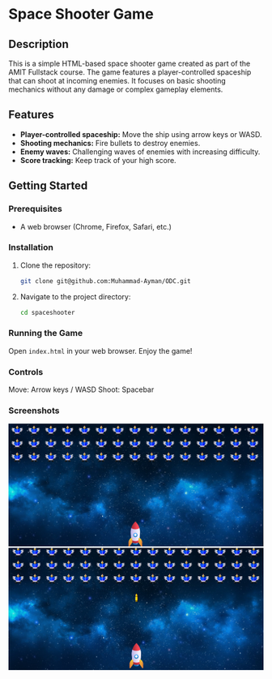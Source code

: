# Space Shooter Game

## Description

This is a simple HTML-based space shooter game created as part of the AMIT Fullstack course. The game features a player-controlled spaceship that can shoot at incoming enemies. It focuses on basic shooting mechanics without any damage or complex gameplay elements.

## Features

- **Player-controlled spaceship:** Move the ship using arrow keys or WASD.
- **Shooting mechanics:** Fire bullets to destroy enemies.
- **Enemy waves:** Challenging waves of enemies with increasing difficulty.
- **Score tracking:** Keep track of your high score.

## Getting Started

### Prerequisites

- A web browser (Chrome, Firefox, Safari, etc.)

### Installation

1. Clone the repository:
   ```bash
   git clone git@github.com:Muhammad-Ayman/ODC.git
   ```
2. Navigate to the project directory:

   ```bash
   cd spaceshooter
   ```

### Running the Game

Open `index.html` in your web browser.
Enjoy the game!

### Controls

Move: Arrow keys / WASD
Shoot: Spacebar

### Screenshots

![screenshot](public/space.png)
![screenshot](public/shooting.png)
